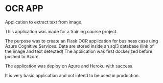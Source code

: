 # OCR APP #
Application to extract text from image.

This application was made for a training course project.

The purpose was to create an Flask OCR application for business case uing Azure Cognitive Services.
Data are stored inside an sql3 database (link of the image and text detected)
The application was first dockerized before pushed to Azure.

The application was deploy on Azure and Heroku with success.

It is very basic application and not intend to be used in production.